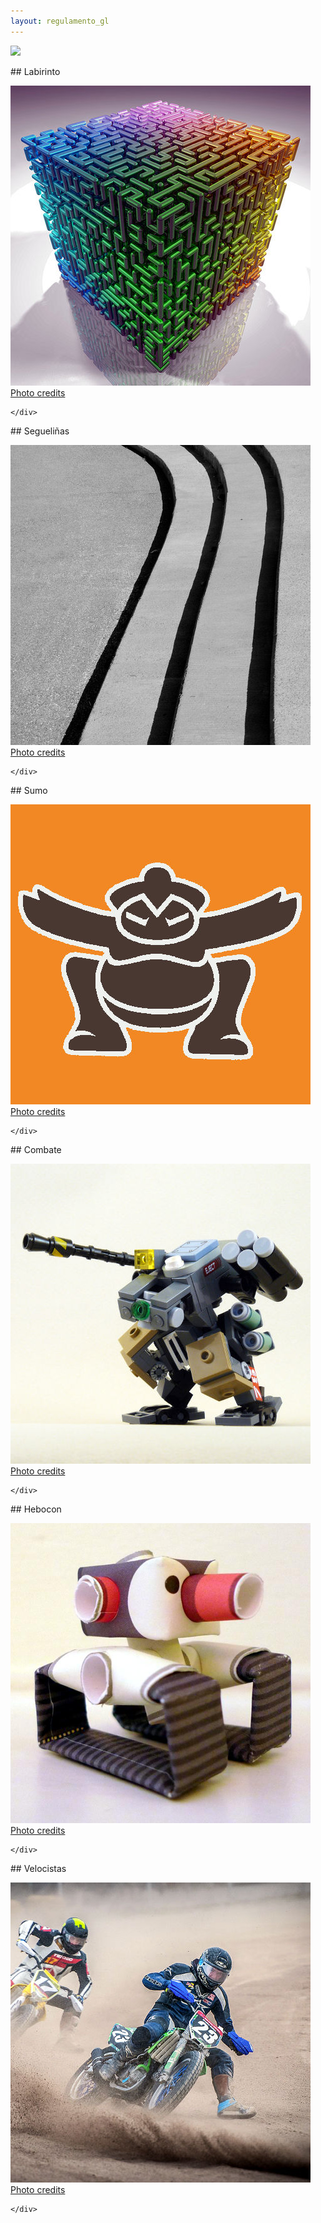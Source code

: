 ```yaml
---
layout: regulamento_gl
---
```

[<img src="https://upload.wikimedia.org/wikipedia/commons/3/32/Flag_of_Spain_%28Civil%29.svg" width="50">](index_es)

<div class="row">

  <div class="col s12 m6">
    <div class="icon-block">

<div markdown="1">
## Labirinto

[![Maze](img/maze.jpg)](labirinto_gl)
[Photo credits](https://www.flickr.com/photos/fdecomite/7060399989)
</div>

    </div>
  </div>

  <div class="col s12 m6">
    <div class="icon-block">

<div markdown="1">
## Segueliñas

[![Line follower](img/linefollower.jpg)](seguelinhas_gl)
[Photo credits](https://www.flickr.com/photos/vanf/5096318332)
</div>

    </div>
  </div>

</div>
<div class="row">

  <div class="col s12 m6">
    <div class="icon-block">

<div markdown="1">
## Sumo

[![Sumo](img/loita_sumo.jpg)](loita_sumo_gl)
[Photo credits](https://www.flickr.com/photos/nataliejohnson/261358739)
</div>

    </div>
  </div>

  <div class="col s12 m6">
    <div class="icon-block">

<div markdown="1">
## Combate

[![Free Combat](img/loita_libre.jpg)](combate_gl)
[Photo credits](https://www.flickr.com/photos/jed_september/8460744197/)
</div>

    </div>
  </div>

</div>

<div class="row">

  <div class="col s12 m6">
    <div class="icon-block">

<div markdown="1">
## Hebocon

[![Hebocon](img/hebocon_image.png)](hebocon_gl)
[Photo credits](https://www.flickr.com/photos/wurz/4263384186)
</div>

    </div>
  </div>

  <div class="col s12 m6">
    <div class="icon-block">

<div markdown="1">
## Velocistas

[![Velocistas](img/velocistas.jpg)](velocistas_gl)
[Photo credits](https://www.flickr.com/photos/canadian_explorer_2010/15709047410)
</div>

    </div>
  </div>

</div>
